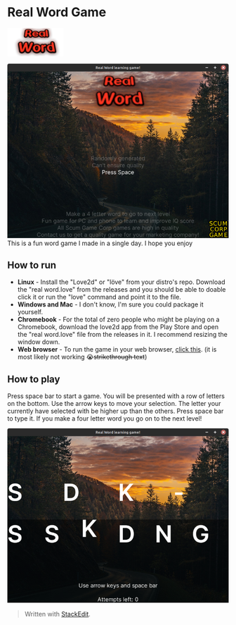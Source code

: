 # Real Word Game
![enter image description here](https://raw.githubusercontent.com/RayTheNoob/real-word/main/assets/title.png)

![Screenshot of menu](https://raw.githubusercontent.com/RayTheNoob/real-word/main/assets/Screenshot1.png)
This is a fun word game I made in a single day. I hope you enjoy

## How to run

 - **Linux** - Install the "Love2d" or "löve" from your distro's repo. Download the "real word.love" from the releases and you should be able to doable click it or run the "love" command and point it to the  file.
 - **Windows and Mac** - I don't know, I'm sure you could package it yourself.
 - **Chromebook** - For the total of zero people who might be playing on a Chromebook, download the love2d app from the Play Store and open the "real word.love" file from the releases in it. I recommend resizing the window down.
 - **Web browser** - To run the game in your web browser, [click this](https://raythenoob.github.io/real-word/). (it is most likely not working 😭~~strikethrough text~~)
 
 ## How to play
Press space bar to start a game. You will be presented with a row of letters on the bottom. Use the arrow keys to move your selection. The letter your currently have selected with be higher up than the others. Press space bar to type it. If you make a four letter word you go on to the next level!

![enter image description here](https://raw.githubusercontent.com/RayTheNoob/real-word/main/assets/Screenshot2.png)

> Written with [StackEdit](https://stackedit.io/).
